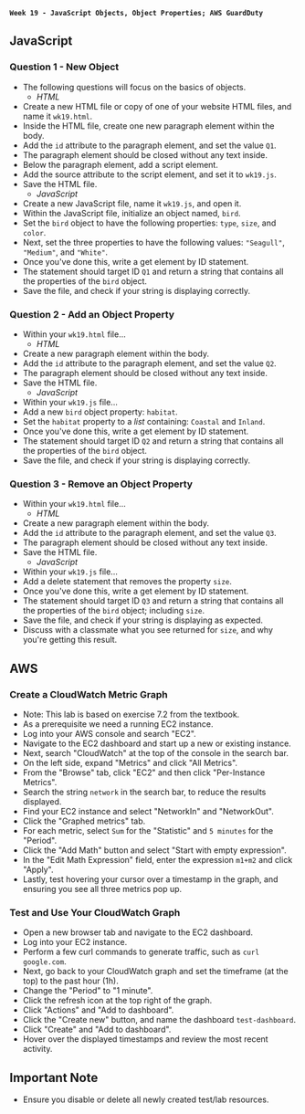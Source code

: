 **`Week 19 - JavaScript Objects, Object Properties; AWS GuardDuty`**

## JavaScript

### Question 1 - New Object
- The following questions will focus on the basics of objects.
  - *HTML*
- Create a new HTML file or copy of one of your website HTML files, and name it `wk19.html`.
- Inside the HTML file, create one new paragraph element within the body.
- Add the `id` attribute to the paragraph element, and set the value `Q1`.
- The paragraph element should be closed without any text inside.
- Below the paragraph element, add a script element.
- Add the source attribute to the script element, and set it to `wk19.js`.
- Save the HTML file.
  - *JavaScript*
- Create a new JavaScript file, name it `wk19.js`, and open it.
- Within the JavaScript file, initialize an object named, `bird`.
- Set the `bird` object to have the following properties: `type`, `size`, and `color`.
- Next, set the three properties to have the following values: `"Seagull"`, `"Medium"`, and `"White"`.
- Once you've done this, write a get element by ID statement.
- The statement should target ID `Q1` and return a string that contains all the properties of the `bird` object.
- Save the file, and check if your string is displaying correctly.

### Question 2 - Add an Object Property
- Within your `wk19.html` file...
  - *HTML*
- Create a new paragraph element within the body.
- Add the `id` attribute to the paragraph element, and set the value `Q2`.
- The paragraph element should be closed without any text inside.
- Save the HTML file.
  - *JavaScript*
- Within your `wk19.js` file...
- Add a new `bird` object property: `habitat`.
- Set the `habitat` property to a *list* containing: `Coastal` and `Inland`.
- Once you've done this, write a get element by ID statement.
- The statement should target ID `Q2` and return a string that contains all the properties of the `bird` object.
- Save the file, and check if your string is displaying correctly.

### Question 3 - Remove an Object Property
- Within your `wk19.html` file...
  - *HTML*
- Create a new paragraph element within the body.
- Add the `id` attribute to the paragraph element, and set the value `Q3`.
- The paragraph element should be closed without any text inside.
- Save the HTML file.
  - *JavaScript*
- Within your `wk19.js` file...
- Add a delete statement that removes the property `size`.
- Once you've done this, write a get element by ID statement.
- The statement should target ID `Q3` and return a string that contains all the properties of the `bird` object; including `size`.
- Save the file, and check if your string is displaying as expected.
- Discuss with a classmate what you see returned for `size`, and why you're getting this result.

## AWS

### Create a CloudWatch Metric Graph
- Note: This lab is based on exercise 7.2 from the textbook.
- As a prerequisite we need a running EC2 instance.
- Log into your AWS console and search "EC2".
- Navigate to the EC2 dashboard and start up a new or existing instance.
- Next, search "CloudWatch" at the top of the console in the search bar.
- On the left side, expand "Metrics" and click "All Metrics".
- From the "Browse" tab, click "EC2" and then click "Per-Instance Metrics".
- Search the string `network` in the search bar, to reduce the results displayed.
- Find your EC2 instance and select "NetworkIn" and "NetworkOut".
- Click the "Graphed metrics" tab.
- For each metric, select `Sum` for the "Statistic" and `5 minutes` for the "Period".
- Click the "Add Math" button and select "Start with empty expression".
- In the "Edit Math Expression" field, enter the expression `m1+m2` and click "Apply".
- Lastly, test hovering your cursor over a timestamp in the graph, and ensuring you see all three metrics pop up.

### Test and Use Your CloudWatch Graph
- Open a new browser tab and navigate to the EC2 dashboard.
- Log into your EC2 instance.
- Perform a few curl commands to generate traffic, such as `curl google.com`.
- Next, go back to your CloudWatch graph and set the timeframe (at the top) to the past hour (1h).
- Change the "Period" to "1 minute".
- Click the refresh icon at the top right of the graph.
- Click "Actions" and "Add to dashboard".
- Click the "Create new" button, and name the dashboard `test-dashboard`.
- Click "Create" and "Add to dashboard".
- Hover over the displayed timestamps and review the most recent activity.

## Important Note
- Ensure you disable or delete all newly created test/lab resources.
